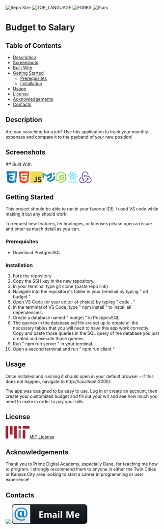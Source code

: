 ![Repo Size](https://img.shields.io/github/languages/code-size/mmettille/budget.svg?style=for-the-badge) ![TOP_LANGUAGE](https://img.shields.io/github/languages/top/mmettille/budget.svg?style=for-the-badge) ![FORKS](https://img.shields.io/github/forks/mmettille/budget.svg?style=for-the-badge&social) ![Stars](https://img.shields.io/github/stars/mmettille/budget.svg?style=for-the-badge)
    
# Budget to Salary

## Table of Contents

- [Description](#description)
- [Screenshots](#screenshots)
- [Built With](#built-with)
- [Getting Started](#getting-started)
  - [Prerequisites](#prerequisites)
  - [Installation](#installation)
- [Usage](#usage)
- [License](#license)
- [Acknowledgements](#acknowledgements)
- [Contacts](#contacts)

## Description

Are you searching for a job? Use this application to track your monthly expenses and compare it to the payband of your new position!

## Screenshots

<img src="" />## Built With

<a href="https://www.w3schools.com/w3css/defaulT.asp"><img src="https://raw.githubusercontent.com/devicons/devicon/master/icons/css3/css3-original.svg" height="40px" width="40px" /></a><a href="https://www.w3schools.com/html/"><img src="https://raw.githubusercontent.com/devicons/devicon/master/icons/html5/html5-original.svg" height="40px" width="40px" /></a><a href="https://www.w3schools.com/js/default.asp"><img src="https://raw.githubusercontent.com/devicons/devicon/master/icons/javascript/javascript-original.svg" height="40px" width="40px" /></a><a href="https://material-ui.com/"><img src="https://raw.githubusercontent.com/devicons/devicon/master/icons/materialui/materialui-original.svg" height="40px" width="40px" /></a><a href="https://nodejs.org/en/"><img src="https://raw.githubusercontent.com/devicons/devicon/master/icons/nodejs/nodejs-original.svg" height="40px" width="40px" /></a><a href="https://reactjs.org/"><img src="https://raw.githubusercontent.com/devicons/devicon/master/icons/react/react-original-wordmark.svg" height="40px" width="40px" /></a><a href="https://redux.js.org/"><img src="https://raw.githubusercontent.com/devicons/devicon/master/icons/redux/redux-original.svg" height="40px" width="40px" /></a>

## Getting Started

This project should be able to run in your favorite IDE. I used VS code while making it but any should work!


To request new features, technologies, or licenses please open an issue and enter as much detail as you can.

### Prerequisites

- Download PostgresSQL

### Installation

1. Fork the repository
2. Copy the SSH key in the new repository.
3. In your terminal type git clone {paste repo link}
4. Navigate into the repository's folder in your terminal by typing " cd budget "
5. Open VS Code (or your editor of choice) by typing " code . "
6. In the terminal of VS Code, type " npm install " to install all dependencies.
7. Create a database named " budget " in PostgresSQL
8. The queries in the database.sql file are set up to create all the necessary tables that you will need to have this app work correctly. Copy and paste those queries in the SQL query of the database you just created and execute those queries.
9. Run " npm run server " in your terminal.
10. Open a second terminal and run " npm run client "

## Usage

Once installed and running it should open in your default browser - if this does not happen, navigate to http://localhost:3000/.

The app was designed to be easy to use. Log in or create an account, then create your customized budget and fill out your w4 and see how much you need to make in order to pay your bills.


## License

<a href="https://choosealicense.com/licenses/mit/"><img src="https://raw.githubusercontent.com/johnturner4004/readme-generator/master/src/components/assets/images/mit.svg" height=40 />MIT License</a>
## Acknowledgements

Thank you to Prime Digital Academy, especially Dane, for teaching me how to program. I strongly recommend them to anyone in either the Twin Cities or Kansas City area looking to start a career in programming or user experience!

## Contacts

<a href="https://www.linkedin.com/in/mary-mettille-9220601a1"><img src="https://img.shields.io/badge/LinkedIn-0077B5?style=for-the-badge&logo=linkedin&logoColor=white" /></a>  <a href="mailto:mary.mettille.brist@gmail.com"><img src=https://raw.githubusercontent.com/johnturner4004/readme-generator/master/src/components/assets/images/email_me_button_icon_151852.svg /></a>